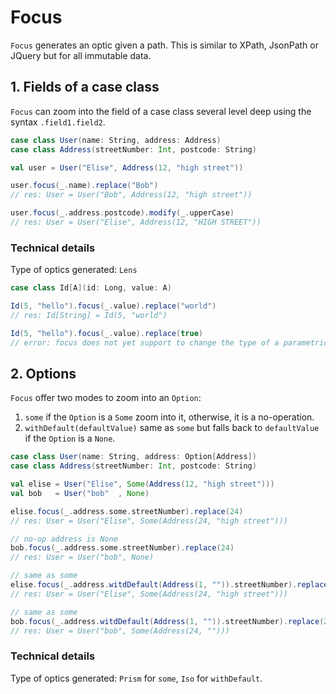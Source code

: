 # Focus 

`Focus` generates an optic given a path. This is similar to XPath, JsonPath or JQuery but for all immutable data. 

## 1. Fields of a case class

`Focus` can zoom into the field of a case class several level deep using the syntax `.field1.field2`.

```scala
case class User(name: String, address: Address)
case class Address(streetNumber: Int, postcode: String)

val user = User("Elise", Address(12, "high street"))

user.focus(_.name).replace("Bob")
// res: User = User("Bob", Address(12, "high street"))

user.focus(_.address.postcode).modify(_.upperCase)
// res: User = User("Elise", Address(12, "HIGH STREET"))
```

### Technical details

Type of optics generated: `Lens`

```scala
case class Id[A](id: Long, value: A)

Id(5, "hello").focus(_.value).replace("world")
// res: Id[String] = Id(5, "world")

Id(5, "hello").focus(_.value).replace(true)
// error: focus does not yet support to change the type of a parametric class
```

## 2. Options

`Focus` offer two modes to zoom into an `Option`:
1. `some` if the `Option` is a `Some` zoom into it, otherwise, it is a no-operation.
2. `withDefault(defaultValue)` same as `some` but falls back to `defaultValue` if the `Option` is a `None`.

```scala
case class User(name: String, address: Option[Address])
case class Address(streetNumber: Int, postcode: String)

val elise = User("Elise", Some(Address(12, "high street")))
val bob   = User("bob"  , None)

elise.focus(_.address.some.streetNumber).replace(24)
// res: User = User("Elise", Some(Address(24, "high street")))

// no-op address is None
bob.focus(_.address.some.streetNumber).replace(24) 
// res: User = User("bob", None) 

// same as some
elise.focus(_.address.witdDefault(Address(1, "")).streetNumber).replace(24)
// res: User = User("Elise", Some(Address(24, "high street")))

// same as some
bob.focus(_.address.witdDefault(Address(1, "")).streetNumber).replace(24)
// res: User = User("bob", Some(Address(24, ""))) 
```

### Technical details

Type of optics generated: `Prism` for `some`, `Iso` for `withDefault`.